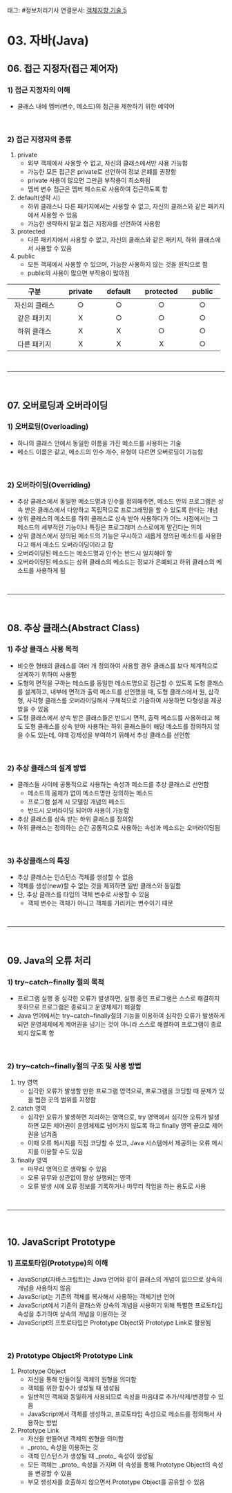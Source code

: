 태그: #정보처리기사
연결문서: [객체지향 기술 5](객체지향%20기술%205.md)

# 03. 자바(Java)

## 06. 접근 지정자(접근 제어자)

### 1) 접근 지정자의 이해
- 클래스 내에 멤버(변수, 메소드)의 접근을 제한하기 위한 예약어

<br>

### 2) 접근 지정자의 종류
1. private
    - 외부 객체에서 사용할 수 없고, 자신의 클래스에서만 사용 가능함
    - 가능한 모든 접근은 private로 선언하여 정보 은폐를 권장함
    - private 사용이 많으면 그만큼 부작용이 최소화됨
    - 멤버 변수 접근은 멤버 메소드로 사용하여 접근하도록 함
2. default(생략 시)
    - 하위 클래스나 다른 패키지에서는 사용할 수 없고, 자신의 클래스와 같은 패키지에서 사용할 수 있음
    - 가능한 생략하지 말고 접근 지정자를 선언하여 사용함
3. protected
    - 다른 패키지에서 사용할 수 없고, 자신의 클래스와 같은 패키지, 하위 클래스에서 사용할 수 있음
4. public
    - 모든 객체에서 사용할 수 있으며, 가능한 사용하지 않는 것을 원칙으로 함
    - public의 사용이 많으면 부작용이 많아짐

| &nbsp;&nbsp;구분&nbsp;&nbsp; | &nbsp;&nbsp;private&nbsp;&nbsp; | &nbsp;&nbsp;default&nbsp;&nbsp; | &nbsp;&nbsp;protected&nbsp;&nbsp; | &nbsp;&nbsp;public&nbsp;&nbsp; |
| :-: | :-: | :-: | :-: | :-: |
| &nbsp;&nbsp;자신의 클래스&nbsp;&nbsp; | &nbsp;&nbsp;○&nbsp;&nbsp; | &nbsp;&nbsp;○&nbsp;&nbsp; | &nbsp;&nbsp;○&nbsp;&nbsp; | &nbsp;&nbsp;○&nbsp;&nbsp; |
| &nbsp;&nbsp;같은 패키지&nbsp;&nbsp; | &nbsp;&nbsp;X&nbsp;&nbsp; | &nbsp;&nbsp;○&nbsp;&nbsp; | &nbsp;&nbsp;○&nbsp;&nbsp; | &nbsp;&nbsp;○&nbsp;&nbsp; |
| &nbsp;&nbsp;하위 클래스&nbsp;&nbsp; | &nbsp;&nbsp;X&nbsp;&nbsp; | &nbsp;&nbsp;X&nbsp;&nbsp; | &nbsp;&nbsp;○&nbsp;&nbsp; | &nbsp;&nbsp;○&nbsp;&nbsp; |
| &nbsp;&nbsp;다른 패키지&nbsp;&nbsp; | &nbsp;&nbsp;X&nbsp;&nbsp; | &nbsp;&nbsp;X&nbsp;&nbsp; | &nbsp;&nbsp;X&nbsp;&nbsp; | &nbsp;&nbsp;○&nbsp;&nbsp; |

<br>

---

<br>

## 07. 오버로딩과 오버라이딩

### 1) 오버로딩(Overloading)
- 하나의 클래스 안에서 동일한 이름을 가진 메소드를 사용하는 기술
- 메소드 이름은 같고, 메소드의 인수 개수, 유형이 다르면 오버로딩이 가능함

<br>

### 2) 오버라이딩(Overriding)
- 추상 클래스에서 동일한 메소드명과 인수를 정의해주면, 메소드 안의 프로그램은 상속 받은 클래스에서 다양하고 독립적으로 프로그래밍을 할 수 있도록 한다는 개념
- 상위 클래스의 메소드를 하위 클래스로 상속 받아 사용하다가 어느 시점에서는 그 메소드의 세부적인 기능이나 특징은 프로그래머 스스로에게 맡긴다는 의미
- 상위 클래스에서 정의된 메소드의 기능은 무시하고 새롭게 정의된 메소드를 사용한다고 해서 메소드 오버라이딩이라고 함
- 오버라이딩된 메소드는 메소드명과 인수는 반드시 일치해야 함
- 오버라이딩된 메소드는 상위 클래스의 메소드는 정보가 은폐되고 하위 클래스의 메소드를 사용하게 됨

<br>

---

<br>

## 08. 추상 클래스(Abstract Class)

### 1) 추상 클래스 사용 목적
- 비슷한 형태의 클래스를 여러 개 정의하여 사용할 경우 클래스를 보다  체계적으로 설계하기 위하여 사용함
- 도형의 면적을 구하는 메소드를 동일한 메소드명으로 접근할 수 있도록 도형 클래스를 설계하고, 내부에 면적과 출력 메소드를 선언했을 때, 도형 클래스에서 원, 삼각형, 사각형 클래스를 오버라이딩해서 구체적으로 기술하여 사용하면 다형성을 제공받을 수 있음
- 도형 클래스에서 상속 받은 클래스들은 반드시 면적, 출력 메소드를 사용하라고 해도 도형 클래스를 상속 받아 사용하는 하위 클래스들이 해당 메소드를 정의하지 않을 수도 있는데, 이때 강제성을 부여하기 위해서 추상 클래스를 선언함

<br>

### 2) 추상 클래스의 설계 방법
- 클래스들 사이에 공통적으로 사용하는 속성과 메소드를 추상 클래스로 선언함
    - 메소드의 몸체가 없이 메소드명만 정의하는 메소드
    - 프로그램 설계 시 모델링 개념의 메소드
    - 반드시 오버라이딩 되어야 사용이 가능함
- 추상 클래스를 상속 받는 하위 클래스를 정의함
- 하위 클래스는 정의하는 순간 공통적으로 사용하는 속성과 메소드는 오버라이딩됨

<br>

### 3) 추상클래스의 특징
- 추상 클래스는 인스턴스 객체를 생성할 수 없음
- 객체를 생성(new)할 수 없는 것을 제외하면 일반 클래스와 동일함
- 단, 추상 클래스를 타입의 객체 변수로 사용할 수 있음
    - 객체 변수는 객체가 아니고 객체를 가리키는 변수이기 때문

<br>

---

<br>

## 09. Java의 오류 처리

### 1)  try~catch~finally 절의 목적
- 프로그램 실행 중 심각한 오류가 발생하면, 실행 중인 프로그램은 스스로 해결하지 못하므로 프로그램은 종료되고 운영체제가 해결함
- Java 언어에서는 try~catch~finally절의 기능을 이용하여 심각한 오류가 발생하게 되면 운영체제에게 제어권을 넘기는 것이 아니라 스스로 해결하여 프로그램이 종료되지 않도록 함

<br>

### 2) try~catch~finally절의 구조 및 사용 방법
1. try 영역
    - 심각한 오류가 발생할 만한 프로그램 영역으로, 프로그램을 코딩할 때 문제가 있을 법한 곳의 범위를 지정함
2. catch 영역
    - 심각한 오류가 발생하면 처리하는 영역으로, try 영역에서 심각한 오류가 발생하면 모든 제어권이 운영체제로 넘어가지 않도록 하고 finally 영역 끝으로 제어권을 넘겨줌
    - 이때 오류 메시지를 직접 코딩할 수 있고, Java 시스템에서 제공하는 오류 메시지를 이용할 수도 있음
3. finally 영역
    - 마무리 영역으로 생략될 수 있음
    - 오류 유무와 상관없이 항상 실행되는 영역
    - 오류 발생 시에 오류 정보를 기록하거나 마무리 작업을 하는 용도로 사용

<br>

---

<br>

## 10. JavaScript Prototype

### 1) 프로토타입(Prototype)의 이해
- JavaScript(자바스크립트)는 Java 언어와 같이 클래스의 개념이 없으므로 상속의 개념을 사용하지 않음
- JavaScript는 기존의 객체를 복사해서 사용하는 객체기반 언어
- JavaScript에서 기존의 클래스와 상속의 개념을 사용하기 위해 특별한 프로토타입 속성을 추가하여 상속의 개념을 이용하는 것
- JavaScript의 프토로타입은 Prototype Object와 Prototype Link로 활용됨

<br>

### 2) Prototype Object와 Prototype Link
1. Prototype Object
    - 자신을 통해 만들어질 객체의 원형을 의미함
    - 객체를 위한 함수가 생성될 때 생성됨
    - 일반적인 객체와 동일하게 사용되므로 속성을 마음대로 추가/삭제/변경할 수 있음
    - JavaScript에서 객체를 생성하고, 프로토타입 속성으로 메소드를 정의해서 사용하는 방법
2. Prototype Link
    - 자신을 만들어낸 객체의 원형을 의미함
    - &#95;proto&#95; 속성을 이용하는 것
    - 객체 인스턴스가 생성될 때 &#95;proto&#95; 속성이 생성됨
    - 모든 객체는 &#95;proto&#95; 속성을 가지며 이 속성을 통해 Prototype Object의 속성을 변경할 수 있음
    - 부모 생성자를 호출하지 않으면서 Prototype Object를 공유할 수 있음